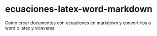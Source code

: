 # ecuaciones-latex-word-markdown
Como crear documentos con ecuaciones en markdown y convertirlos a word o latex y viceversa
